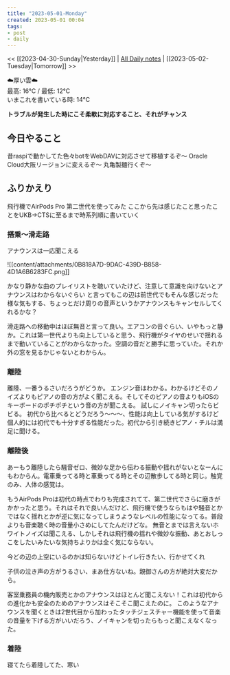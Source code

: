 ```yaml
---
title: "2023-05-01-Monday"
created: 2023-05-01 00:04
tags:
- post
- daily
---
```


<< [[2023-04-30-Sunday|Yesterday]] | [All Daily notes](/tags/daily) | [[2023-05-02-Tuesday|Tomorrow]] >>

☁️厚い雲☁️  
最高: 16℃ / 最低: 12℃  
いまこれを書いている時: 14℃

**トラブルが発生した時にこそ柔軟に対応すること、それがチャンス**

## 今日やること

昔raspiで動かしてた色々botをWebDAVに対応させて移植するぞ〜
Oracle Cloud大阪リージョンに変えるぞ〜
丸亀製麺行くぞ〜

## ふりかえり

飛行機でAirPods Pro 第二世代を使ってみた
ここから先は感じたこと思ったことをUKB→CTSに至るまで時系列順に書いていく

### 搭乗〜滑走路

アナウンスは一応聞こえる

![[content/attachments/0B818A7D-9DAC-439D-B858-4D1A6B6283FC.png]]

かなり静かな曲のプレイリストを聴いていたけど、注意して意識を向けないとアナウンスはわからないぐらい
と言ってもこの辺は前世代でもそんな感じだった様な気もする、ちょっとだけ周りの音声というかアナウンスもキャンセルしてくれるかな？

滑走路への移動中はほぼ無音と言って良い。エアコンの音ぐらい、いやもっと静か。これは第一世代よりも向上していると思う、飛行機がタイヤのせいで揺れるまで動いていることがわからなかった。空調の音だと勝手に思っていた。それか外の窓を見るかじゃないとわからん。

### 離陸

離陸、一番うるさいだろうがどうか。
エンジン音はわかる。わかるけどそのノイズよりもピアノの音の方がよく聞こえる。そしてそのピアノの音よりもiOSのキーボードのポチポチという音の方が聞こえる。
試しにノイキャン切ったらビビる。
初代から比べるとどうだろう〜〜〜、性能は向上している気がするけど個人的には初代でも十分すぎる性能だった。初代から引き続きピアノ・チルは満足に聞ける。

### 離陸後

あーもう離陸したら騒音ゼロ、微妙な足から伝わる振動や揺れがないとなーんにもわからん。電車乗ってる時と車乗ってる時とその辺散歩してる時と同じ。触覚のみ、人体の感覚は。

もうAirPods Proは初代の時点でわりも完成されてて、第二世代でさらに磨きがかかったと思う。それはそれで良いんだけど、飛行機で使うならもはや騒音とかではなく揺れとかが逆に気になってしまうようなレベルの性能になってる。普段よりも音楽聴く時の音量小さめにしてたんだけどな。
無音とまでは言えないホワイトノイズは聞こえる、しかしそれは飛行機の揺れや微妙な振動、あとおしっこをしたいみたいな気持ちよりかは全く気にならない。

今どの辺の上空にいるのかは知らないけどトイレ行きたい、行かせてくれ

子供の泣き声の方がうるさい、まあ仕方ないね。親御さんの方が絶対大変だから。

客室乗務員の機内販売とかのアナウンスはほとんど聞こえない！これは初代からの進化かも安全のためのアナウンスはそこそこ聞こえたのに。
このようなアナウンスを聞くときは2世代目から加わったタッチジェスチャー機能を使って音楽の音量を下げる方がいいだろう、ノイキャンを切ったらもっと聞こえなくなった。

### 着陸

寝てたら着陸してた、寒い